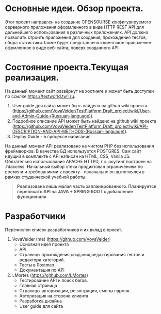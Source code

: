 # Основные идеи. Обзор проекта.
Этот проект направлен на создание OPENSOURSE конфигурируемого серверного приложения оформленного в виде HTTP REST API для дальнейшего использования в различных приложениях. API должно позволить строить приложения для создания, прохождения тестов, сбора статистики.Также будет представлено клиентское приложение офрмленное в виде веб-сайта, поверх созданного API.
# Состояние проекта.Текущая реализация.
На данный момент сайт развёрнут на хостинге и может быть доступен по ссылке https://testworld.tw1.ru.

1. User guide для сайта может быть найдено на github wiki проекта (https://github.com/VovaVeider/TestPlatform.Draft_project/wiki/User-and-Admin-Guide-(Russuan-language)).
2. Подробное описание API может быть найдено на github wiki проекта (https://github.com/VovaVeider/TestPlatform.Draft_project/wiki/API-DESCRIPTION-AND-API-METHODS-(Russian-language)).
3. Deploy Guide  - в процессе написания.

На данный момент API реализовано на чистом PHP без использования фреймворков. В качестве БД используется POSTGRES. Сам сайт идущий в комплекте с API написан на HTML, CSS, Vanila JS. Обязательно использование APACHE HTTPD, т.к. роутинг построен на .htaccess.  Начальный выбор стека продиктован ограничением по времени и требованиями к проекту - изначально он выполнялся в рамках студенческой учебной работы.

>**Реализована лишь малая часть запланированного. Планируется переписать API на JAVA + SPRING BOOT с добавление функционала.**
# Разработчики
Перечислен список разработчиков и их вклад в проект.
1. VovaVeider (me) (https://github.com/VovaVeider)
    * Основная идея проекта
    * API
    * Страницы прохождения,создания,редактирования тестов и редактора категорий.
    * Тесты в Postman
    * Документация по API
2. LMortes (https://github.com/LMortes)
    * Тестирование API и поиск багов.
    *  Главная страница
    *  Страницы авторизации, регистрации, смены пароля
    *  Авторизация на стороне клиента
    *  Разработка дизайна
    * User guide для сайта




